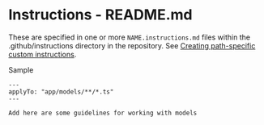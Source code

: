 # Instructions - README.md

These are specified in one or more `NAME.instructions.md` files within the .github/instructions directory in the repository. See [Creating path-specific custom instructions](https://docs.github.com/en/copilot/how-tos/configure-custom-instructions/add-repository-instructions#creating-path-specific-custom-instructions-1).


Sample

```
---
applyTo: "app/models/**/*.ts"
---

Add here are some guidelines for working with models
```

